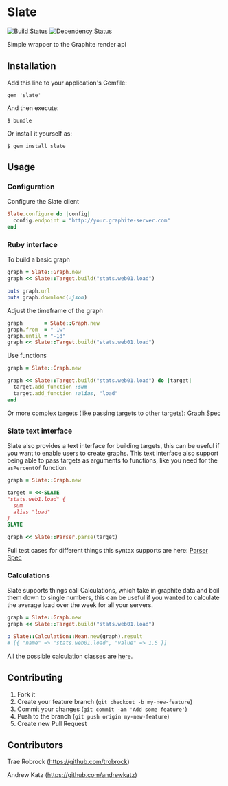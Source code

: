 # Slate
[![Build Status](https://secure.travis-ci.org/trobrock/slate.png)](http://travis-ci.org/trobrock/slate)
[![Dependency Status](https://gemnasium.com/trobrock/slate.png)](https://gemnasium.com/trobrock/slate)

Simple wrapper to the Graphite render api

## Installation

Add this line to your application's Gemfile:

    gem 'slate'

And then execute:

    $ bundle

Or install it yourself as:

    $ gem install slate

## Usage

### Configuration

Configure the Slate client

```ruby
Slate.configure do |config|
  config.endpoint = "http://your.graphite-server.com"
end
```

### Ruby interface

To build a basic graph

```ruby
graph = Slate::Graph.new
graph << Slate::Target.build("stats.web01.load")

puts graph.url
puts graph.download(:json)
```

Adjust the timeframe of the graph

```ruby
graph       = Slate::Graph.new
graph.from  = "-1w"
graph.until = "-1d"
graph << Slate::Target.build("stats.web01.load")
```

Use functions

```ruby
graph = Slate::Graph.new

graph << Slate::Target.build("stats.web01.load") do |target|
  target.add_function :sum
  target.add_function :alias, "load"
end
```

Or more complex targets (like passing targets to other targets): [Graph Spec](https://github.com/trobrock/slate/blob/master/spec/slate/graph_spec.rb)

### Slate text interface

Slate also provides a text interface for building targets, this can be useful if you want to enable users to create graphs.
This text interface also support being able to pass targets as arguments to functions, like you need for the `asPercentOf` function.

```ruby
graph = Slate::Graph.new

target = <<-SLATE
"stats.web1.load" {
  sum
  alias "load"
}
SLATE

graph << Slate::Parser.parse(target)
```

Full test cases for different things this syntax supports are here: [Parser Spec](https://github.com/trobrock/slate/blob/master/spec/slate/parser_spec.rb)

### Calculations

Slate supports things call Calculations, which take in graphite data and boil them down to single numbers, this can be useful if you wanted to calculate the average load over the week for all your servers.

```ruby
graph = Slate::Graph.new
graph << Slate::Target.build("stats.web01.load")

p Slate::Calculation::Mean.new(graph).result
# [{ "name" => "stats.web01.load", "value" => 1.5 }]
```

All the possible calculation classes are [here](https://github.com/trobrock/slate/tree/master/lib/slate/calculation).

## Contributing

1. Fork it
2. Create your feature branch (`git checkout -b my-new-feature`)
3. Commit your changes (`git commit -am 'Add some feature'`)
4. Push to the branch (`git push origin my-new-feature`)
5. Create new Pull Request

## Contributors

Trae Robrock (https://github.com/trobrock)

Andrew Katz (https://github.com/andrewkatz)
